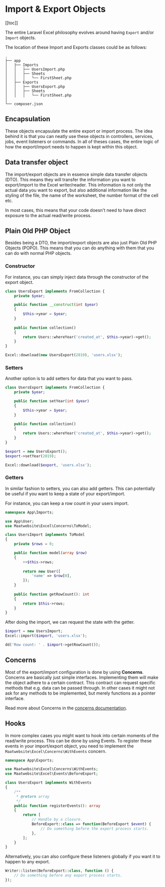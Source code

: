 # Import & Export Objects

[[toc]]

The entire Laravel Excel philosophy evolves around having `Export` and/or `Import` objects.

The location of these Import and Exports classes could be as follows:

```
.
├── app
│   ├── Imports
│   │   ├── UsersImport.php
│   │   ├── Sheets
│   │   │   └── FirstSheet.php
│   ├── Exports
│   │   ├── UsersExport.php
│   │   ├── Sheets
│   │   │   └── FirstSheet.php
│ 
└── composer.json
```

## Encapsulation

These objects encapsulate the entire export or import process. 
The idea behind it is that you can neatly use these objects in controllers, services, jobs, event listeners or commands. 
In all of theses cases, the entire logic of how the export/import needs to happen is kept within this object. 

## Data transfer object

The import/export objects are in essence simple data transfer objects (DTO). 
This means they will transfer the information you want to export/import to the Excel writer/reader. 
This information is not only the actual data you want to export, but also additional information like 
the styling of the file, the name of the worksheet, the number format of the cell etc.

In most cases, this means that your code doesn't need to have direct exposure to the actual read/write process.

## Plain Old PHP Object

Besides being a DTO, the import/export objects are also just Plain Old PHP Objects (POPO). This means that you can do anything with them that you can do with normal PHP objects. 

### Constructor

For instance, you can simply inject data through the constructor of the export object.

```php
class UsersExport implements FromCollection {
    private $year;

    public function __construct(int $year) 
    {
        $this->year = $year;
    }
    
    public function collection()
    {
        return Users::whereYear('created_at', $this->year)->get();
    }
}
```

```php
Excel::download(new UsersExport(2019), 'users.xlsx');
```

### Setters

Another option is to add setters for data that you want to pass.

```php
class UsersExport implements FromCollection {
    private $year;

    public function setYear(int $year)
    {
        $this->year = $year;
    }
    
    public function collection()
    {
        return Users::whereYear('created_at', $this->year)->get();
    }
}
```

```php
$export = new UsersExport();
$export->setYear(2019);

Excel::download($export, 'users.xlsx');
```

### Getters

In similar fashion to setters, you can also add getters. This can potentially be useful if you want to keep a state of your export/import.

For instance, you can keep a row count in your users import.

```php
namespace App\Imports;

use App\User;
use Maatwebsite\Excel\Concerns\ToModel;

class UsersImport implements ToModel
{
    private $rows = 0;

    public function model(array $row)
    {
        ++$this->rows;
    
        return new User([
            'name' => $row[0],
        ]);
    }
    
    public function getRowCount(): int
    {
        return $this->rows;
    }
}
```

After doing the import, we can request the state with the getter.

```php
$import = new UsersImport;
Excel::import($import, 'users.xlsx');

dd('Row count: ' . $import->getRowCount()); 
```

## Concerns

Most of the export/import configuration is done by using **Concerns**. Concerns are basically just simple interfaces. 
Implementing them will make the object adhere to a certain contract. This contract can request specific methods that e.g. data can be passed through.
In other cases it might not ask for any methods to be implemented, but merely functions as a pointer interface.

Read more about Concerns in the [concerns documentation](/3.1/architecture/concerns.html).

## Hooks

In more complex cases you might want to hook into certain moments of the read/write process. This can be done by using Events.
To register these events in your import/export object, you need to implement the `Maatwebsite\Excel\Concerns\WithEvents` concern.

```php
namespace App\Exports;

use Maatwebsite\Excel\Concerns\WithEvents;
use Maatwebsite\Excel\Events\BeforeExport;

class UsersExport implements WithEvents
{
    /**
     * @return array
     */
    public function registerEvents(): array
    {
        return [
            // Handle by a closure.
            BeforeExport::class => function(BeforeExport $event) {
                // Do something before the export process starts.
            },
        ];
    }
}
```

Alternatively, you can also configure these listeners globally if you want it to happen to any export.

```php
Writer::listen(BeforeExport::class, function () {
    // Do something before any export process starts.
});
```